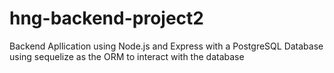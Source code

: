 # hng-backend-project2
Backend Apllication using Node.js and Express with a PostgreSQL Database using sequelize as the ORM to interact with the database
